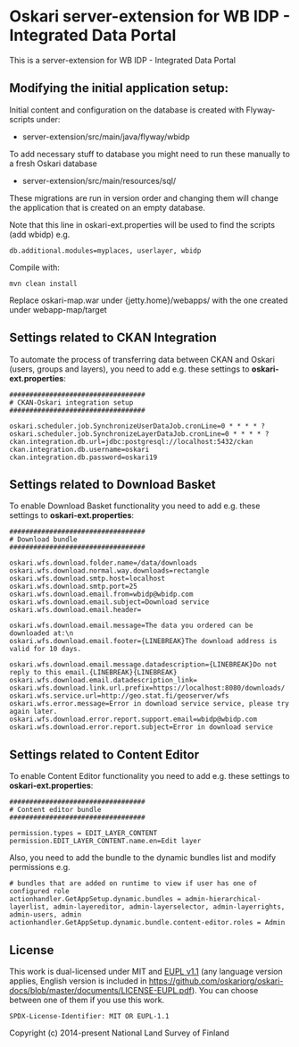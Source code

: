 # Oskari server-extension for WB IDP - Integrated Data Portal

This is a server-extension for WB IDP - Integrated Data Portal

## Modifying the initial application setup:
 
Initial content and configuration on the database is created with Flyway-scripts under:
 - server-extension/src/main/java/flyway/wbidp
 
To add necessary stuff to database you might need to run these manually to a fresh Oskari database
 - server-extension/src/main/resources/sql/

These migrations are run in version order and changing them will change the application that is created on an empty database.

Note that this line in oskari-ext.properties will be used to find the scripts (add wbidp) e.g.

    db.additional.modules=myplaces, userlayer, wbidp

Compile with:

    mvn clean install
    
Replace oskari-map.war under {jetty.home}/webapps/ with the one created under webapp-map/target 

## Settings related to CKAN Integration

To automate the process of transferring data between CKAN and Oskari (users, groups and layers), you need to add e.g. these settings to **oskari-ext.properties**:

    ##################################
    # CKAN-Oskari integration setup
    ##################################
    
    oskari.scheduler.job.SynchronizeUserDataJob.cronLine=0 * * * * ?
    oskari.scheduler.job.SynchronizeLayerDataJob.cronLine=0 * * * * ?
    ckan.integration.db.url=jdbc:postgresql://localhost:5432/ckan
    ckan.integration.db.username=oskari
    ckan.integration.db.password=oskari19

## Settings related to Download Basket

To enable Download Basket functionality you need to add e.g. these settings to **oskari-ext.properties**:

    ##################################
    # Download bundle
    ##################################
    
    oskari.wfs.download.folder.name=/data/downloads
    oskari.wfs.download.normal.way.downloads=rectangle
    oskari.wfs.download.smtp.host=localhost
    oskari.wfs.download.smtp.port=25
    oskari.wfs.download.email.from=wbidp@wbidp.com
    oskari.wfs.download.email.subject=Download service
    oskari.wfs.download.email.header=
    
    oskari.wfs.download.email.message=The data you ordered can be downloaded at:\n
    oskari.wfs.download.email.footer={LINEBREAK}The download address is valid for 10 days.
    
    oskari.wfs.download.email.message.datadescription={LINEBREAK}Do not reply to this email.{LINEBREAK}{LINEBREAK}
    oskari.wfs.download.email.datadescription_link=
    oskari.wfs.download.link.url.prefix=https://localhost:8080/downloads/
    oskari.wfs.service.url=http://geo.stat.fi/geoserver/wfs
    oskari.wfs.error.message=Error in download service service, please try again later.
    oskari.wfs.download.error.report.support.email=wbidp@wbidp.com
    oskari.wfs.download.error.report.subject=Error in download service

## Settings related to Content Editor

To enable Content Editor functionality you need to add e.g. these settings to **oskari-ext.properties**:

    ##################################
    # Content editor bundle
    ##################################

    permission.types = EDIT_LAYER_CONTENT
    permission.EDIT_LAYER_CONTENT.name.en=Edit layer

Also, you need to add the bundle to the dynamic bundles list and modify permissions e.g.

    # bundles that are added on runtime to view if user has one of configured role
    actionhandler.GetAppSetup.dynamic.bundles = admin-hierarchical-layerlist, admin-layereditor, admin-layerselector, admin-layerrights, admin-users, admin
    actionhandler.GetAppSetup.dynamic.bundle.content-editor.roles = Admin

## License

This work is dual-licensed under MIT and [EUPL v1.1](https://joinup.ec.europa.eu/software/page/eupl/licence-eupl)
(any language version applies, English version is included in https://github.com/oskariorg/oskari-docs/blob/master/documents/LICENSE-EUPL.pdf).
You can choose between one of them if you use this work.

`SPDX-License-Identifier: MIT OR EUPL-1.1`

Copyright (c) 2014-present National Land Survey of Finland
